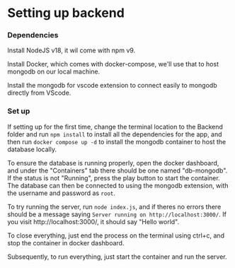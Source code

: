 # Setting up backend

### Dependencies

Install NodeJS v18, it wil come with npm v9.

Install Docker, which comes with docker-compose, we'll use that to host mongodb on our local machine.

Install the mongodb for vscode extension to connect easily to mongodb directly from VScode.

### Set up

If setting up for the first time, change the terminal location to the Backend folder and run `npm install` to install all the dependencies for the app, and then run `docker compose up -d` to install the mongodb container to host the database locally.

To ensure the database is running properly, open the docker dashboard, and under the "Containers" tab there should be one named "db-mongodb". If the status is not "Running", press the play button to start the container.
The database can then be connected to using the mongodb extension, with the username and password as `root`.

To try running the server, run `node index.js`, and if theres no errors there should be a message saying `Server running on http://localhost:3000/`. If you visit http://localhost:3000/, it should say "Hello world".

To close everything, just end the process on the terminal using ctrl+c, and stop the container in docker dashboard. 

Subsequently, to run everything, just start the container and run the server.

